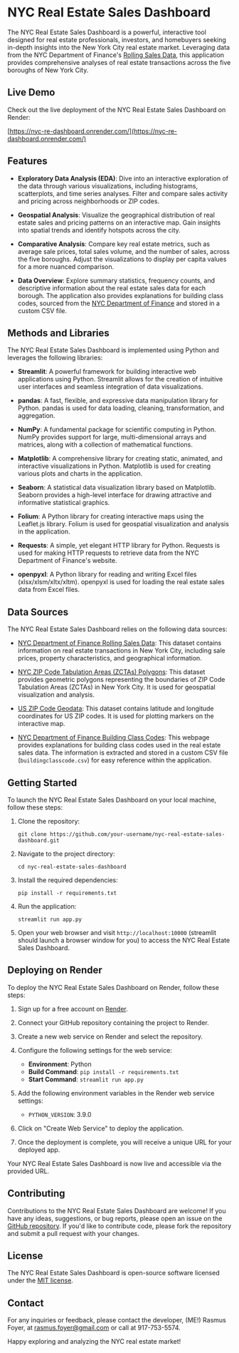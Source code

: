 # NYC Real Estate Sales Dashboard

The NYC Real Estate Sales Dashboard is a powerful, interactive tool designed for real estate professionals, investors, and homebuyers seeking in-depth insights into the New York City real estate market. Leveraging data from the NYC Department of Finance's [Rolling Sales Data](https://www.nyc.gov/site/finance/taxes/property-rolling-sales-data.page), this application provides comprehensive analyses of real estate transactions across the five boroughs of New York City.

## Live Demo

Check out the live deployment of the NYC Real Estate Sales Dashboard on Render:

[https://nyc-re-dashboard.onrender.com/](https://nyc-re-dashboard.onrender.com/)

## Features

- **Exploratory Data Analysis (EDA)**: Dive into an interactive exploration of the data through various visualizations, including histograms, scatterplots, and time series analyses. Filter and compare sales activity and pricing across neighborhoods or ZIP codes.

- **Geospatial Analysis**: Visualize the geographical distribution of real estate sales and pricing patterns on an interactive map. Gain insights into spatial trends and identify hotspots across the city.

- **Comparative Analysis**: Compare key real estate metrics, such as average sale prices, total sales volume, and the number of sales, across the five boroughs. Adjust the visualizations to display per capita values for a more nuanced comparison.

- **Data Overview**: Explore summary statistics, frequency counts, and descriptive information about the real estate sales data for each borough. The application also provides explanations for building class codes, sourced from the [NYC Department of Finance](https://www.nyc.gov/assets/finance/jump/hlpbldgcode.html) and stored in a custom CSV file.

## Methods and Libraries

The NYC Real Estate Sales Dashboard is implemented using Python and leverages the following libraries:

- **Streamlit**: A powerful framework for building interactive web applications using Python. Streamlit allows for the creation of intuitive user interfaces and seamless integration of data visualizations.

- **pandas**: A fast, flexible, and expressive data manipulation library for Python. pandas is used for data loading, cleaning, transformation, and aggregation.

- **NumPy**: A fundamental package for scientific computing in Python. NumPy provides support for large, multi-dimensional arrays and matrices, along with a collection of mathematical functions.

- **Matplotlib**: A comprehensive library for creating static, animated, and interactive visualizations in Python. Matplotlib is used for creating various plots and charts in the application.

- **Seaborn**: A statistical data visualization library based on Matplotlib. Seaborn provides a high-level interface for drawing attractive and informative statistical graphics.

- **Folium**: A Python library for creating interactive maps using the Leaflet.js library. Folium is used for geospatial visualization and analysis in the application.

- **Requests**: A simple, yet elegant HTTP library for Python. Requests is used for making HTTP requests to retrieve data from the NYC Department of Finance's website.

- **openpyxl**: A Python library for reading and writing Excel files (xlsx/xlsm/xltx/xltm). openpyxl is used for loading the real estate sales data from Excel files.

## Data Sources

The NYC Real Estate Sales Dashboard relies on the following data sources:

- [NYC Department of Finance Rolling Sales Data](https://www.nyc.gov/site/finance/taxes/property-rolling-sales-data.page): This dataset contains information on real estate transactions in New York City, including sale prices, property characteristics, and geographical information.

- [NYC ZIP Code Tabulation Areas (ZCTAs) Polygons](https://data.cityofnewyork.us/Business/Zip-Code-Boundaries/i8iw-xf4u): This dataset provides geometric polygons representing the boundaries of ZIP Code Tabulation Areas (ZCTAs) in New York City. It is used for geospatial visualization and analysis.

- [US ZIP Code Geodata](https://github.com/OpenDataDE/State-zip-code-GeoJSON): This dataset contains latitude and longitude coordinates for US ZIP codes. It is used for plotting markers on the interactive map.

- [NYC Department of Finance Building Class Codes](https://www.nyc.gov/assets/finance/jump/hlpbldgcode.html): This webpage provides explanations for building class codes used in the real estate sales data. The information is extracted and stored in a custom CSV file (`buildingclasscode.csv`) for easy reference within the application.

## Getting Started

To launch the NYC Real Estate Sales Dashboard on your local machine, follow these steps:

1. Clone the repository:
   ```
   git clone https://github.com/your-username/nyc-real-estate-sales-dashboard.git
   ```

2. Navigate to the project directory:
   ```
   cd nyc-real-estate-sales-dashboard
   ```

3. Install the required dependencies:
   ```
   pip install -r requirements.txt
   ```

4. Run the application:
   ```
   streamlit run app.py
   ```

5. Open your web browser and visit `http://localhost:10000` (streamlit should launch a browser window for you) to access the NYC Real Estate Sales Dashboard.

## Deploying on Render

To deploy the NYC Real Estate Sales Dashboard on Render, follow these steps:

1. Sign up for a free account on [Render](https://render.com/).

2. Connect your GitHub repository containing the project to Render.

3. Create a new web service on Render and select the repository.

4. Configure the following settings for the web service:
   - **Environment**: Python
   - **Build Command**: `pip install -r requirements.txt`
   - **Start Command**: `streamlit run app.py`

5. Add the following environment variables in the Render web service settings:
   - `PYTHON_VERSION`: 3.9.0

6. Click on "Create Web Service" to deploy the application.

7. Once the deployment is complete, you will receive a unique URL for your deployed app.

Your NYC Real Estate Sales Dashboard is now live and accessible via the provided URL.

## Contributing

Contributions to the NYC Real Estate Sales Dashboard are welcome! If you have any ideas, suggestions, or bug reports, please open an issue on the [GitHub repository](https://github.com/your-username/nyc-real-estate-sales-dashboard/issues). If you'd like to contribute code, please fork the repository and submit a pull request with your changes.

## License

The NYC Real Estate Sales Dashboard is open-source software licensed under the [MIT license](https://opensource.org/licenses/MIT).

## Contact

For any inquiries or feedback, please contact the developer, (ME!) Rasmus Foyer, at rasmus.foyer@gmail.com or call at 917-753-5574.

Happy exploring and analyzing the NYC real estate market!